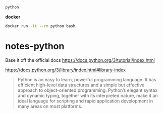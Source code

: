 ```bash
python
```

**docker**
```bash
docker run -it --rm python bash
```

# notes-python

Base it off the official docs
https://docs.python.org/3/tutorial/index.html

https://docs.python.org/3/library/index.html#library-index


>Python is an easy to learn, powerful programming language. It has efficient
>high-level data structures and a simple but effective approach to
>object-oriented programming. Python’s elegant syntax and dynamic typing,
>together with its interpreted nature, make it an ideal language for scripting
>and rapid application development in many areas on most platforms.


